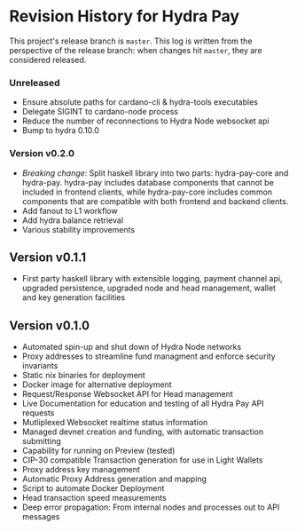 # Revision History for Hydra Pay

This project's release branch is `master`. This log is written from the perspective of the release branch: when changes hit `master`, they are considered released.

### Unreleased

* Ensure absolute paths for cardano-cli & hydra-tools executables
* Delegate SIGINT to cardano-node process
* Reduce the number of reconnections to Hydra Node websocket api
* Bump to hydra 0.10.0

### Version v0.2.0

* *Breaking change*: Split haskell library into two parts: hydra-pay-core and hydra-pay. hydra-pay includes database components that cannot be included in frontend clients, while hydra-pay-core includes common components that are compatible with both frontend and backend clients.
* Add fanout to L1 workflow
* Add hydra balance retrieval
* Various stability improvements

## Version v0.1.1

* First party haskell library with extensible logging, payment channel api, upgraded persistence, upgraded node and head management, wallet and key generation facilities

##  Version v0.1.0

* Automated spin-up and shut down of Hydra Node networks
* Proxy addresses to streamline fund managment and enforce security invariants
* Static nix binaries for deployment
* Docker image for alternative deployment
* Request/Response Websocket API for Head management
* Live Documentation for education and testing of all Hydra Pay API requests
* Mutliplexed Websocket realtime status information
* Managed devnet creation and funding, with automatic transaction submitting
* Capability for running on Preview (tested)
* CIP-30 compatible Transaction generation for use in Light Wallets
* Proxy address key management
* Automatic Proxy Address generation and mapping
* Script to automate Docker Deployment
* Head transaction speed measurements
* Deep error propagation: From internal nodes and processes out to API messages

